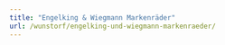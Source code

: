 ```yaml
---
title: "Engelking & Wiegmann Markenräder"
url: /wunstorf/engelking-und-wiegmann-markenraeder/
---
```

